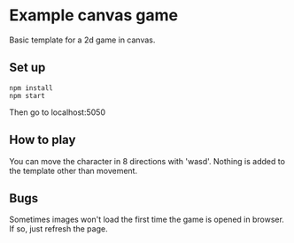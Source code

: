 # Example canvas game

Basic template for a 2d game in canvas.

## Set up

```
npm install
npm start
```

Then go to localhost:5050

## How to play

You can move the character in 8 directions with 'wasd'. Nothing is added to the template other than movement.

## Bugs

Sometimes images won't load the first time the game is opened in browser. If so, just refresh the page.
